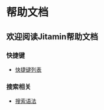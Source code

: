帮助文档
=======

欢迎阅读Jitamin帮助文档
-------------

### 快捷键

- [快捷键列表](shortcuts.md)

### 搜索相关

- [搜索语法](search.md)